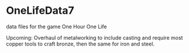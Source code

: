# OneLifeData7
data files for the game One Hour One Life

Upcoming:
Overhaul of metalworking to include casting and require most copper tools to craft bronze, then the same for iron and steel.
